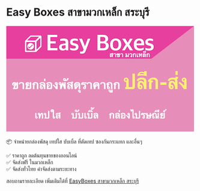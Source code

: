# Easy Boxes สาขามวกเหล็ก สระบุรี

![](banner-easyboxes.png "Easyboxes-muaklek")

📦 จำหน่ายกล่องพัสดุ เทปใส บับเบิ้ล ที่ตัดเทป ซองกันกระแทก และอื่นๆ 

✅ ราคาถูก ลดต้นทุนขายของออนไลน์\
✅ จัดส่งฟรี ในมวกเหล็ก\
✅ จัดส่งทั่วไทย ค่าจัดส่งตามระยะทาง

สอบถามรายละเอียด เพิ่มเติมได้ที่ [EasyBoxes สาขามวกเหล็ก สระบุรี](https://www.facebook.com/EasyboxesMuaklek)
